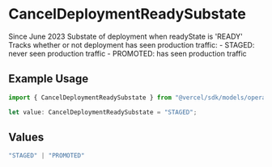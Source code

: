 # CancelDeploymentReadySubstate

Since June 2023 Substate of deployment when readyState is 'READY' Tracks whether or not deployment has seen production traffic: - STAGED: never seen production traffic - PROMOTED: has seen production traffic

## Example Usage

```typescript
import { CancelDeploymentReadySubstate } from "@vercel/sdk/models/operations";

let value: CancelDeploymentReadySubstate = "STAGED";
```

## Values

```typescript
"STAGED" | "PROMOTED"
```